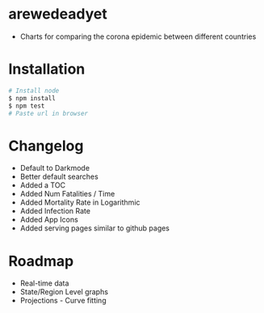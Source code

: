 # arewedeadyet
- Charts for comparing the corona epidemic between different countries

# Installation
```sh
# Install node
$ npm install
$ npm test
# Paste url in browser
```

# Changelog
- Default to Darkmode
- Better default searches
- Added a TOC
- Added Num Fatalities / Time
- Added Mortality Rate in Logarithmic
- Added Infection Rate
- Added App Icons
- Added serving pages similar to github pages


# Roadmap
- Real-time data
- State/Region Level graphs
- Projections - Curve fitting
